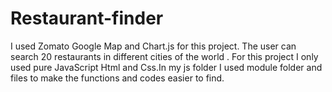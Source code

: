 # Restaurant-finder
I used Zomato Google Map and Chart.js for this project. The user can search 20 restaurants in different cities of the world . For this project I only used pure JavaScript Html and Css.In my js folder I used module folder and files to make the functions and codes easier to find. 
